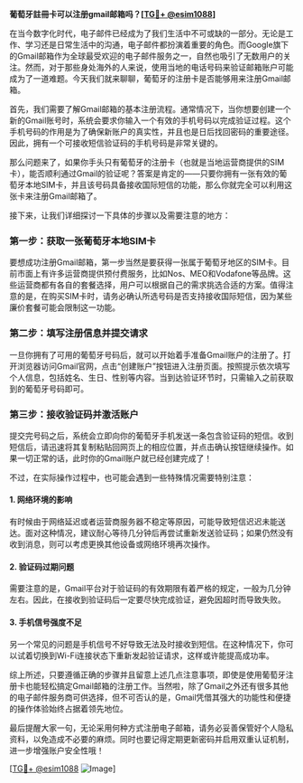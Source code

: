 **葡萄牙註冊卡可以注册gmail邮箱吗？[[TG💪+ @esim1088](https://t.me/s/esim1088)]**

在当今数字化时代，电子邮件已经成为了我们生活中不可或缺的一部分。无论是工作、学习还是日常生活中的沟通，电子邮件都扮演着重要的角色。而Google旗下的Gmail邮箱作为全球最受欢迎的电子邮件服务之一，自然也吸引了无数用户的关注。然而，对于那些身处海外的人来说，使用当地的电话号码来验证邮箱账户可能成为了一道难题。今天我们就来聊聊，葡萄牙的注册卡是否能够用来注册Gmail邮箱。

首先，我们需要了解Gmail邮箱的基本注册流程。通常情况下，当你想要创建一个新的Gmail账号时，系统会要求你输入一个有效的手机号码以完成验证过程。这个手机号码的作用是为了确保新账户的真实性，并且也是日后找回密码的重要途径。因此，拥有一个可接收短信验证码的手机号码是非常关键的。

那么问题来了，如果你手头只有葡萄牙的注册卡（也就是当地运营商提供的SIM卡），能否顺利通过Gmail的验证呢？答案是肯定的——只要你拥有一张有效的葡萄牙本地SIM卡，并且该号码具备接收国际短信的功能，那么你就完全可以利用这张卡来注册Gmail邮箱了。

接下来，让我们详细探讨一下具体的步骤以及需要注意的地方：

### 第一步：获取一张葡萄牙本地SIM卡

要想成功注册Gmail邮箱，第一步当然是要获得一张属于葡萄牙地区的SIM卡。目前市面上有许多运营商提供预付费服务，比如Nos、MEO和Vodafone等品牌。这些运营商都有各自的套餐选择，用户可以根据自己的需求挑选合适的方案。值得注意的是，在购买SIM卡时，请务必确认所选号码是否支持接收国际短信，因为某些廉价套餐可能会限制这一功能。

### 第二步：填写注册信息并提交请求

一旦你拥有了可用的葡萄牙号码后，就可以开始着手准备Gmail账户的注册了。打开浏览器访问Gmail官网，点击“创建账户”按钮进入注册页面。按照提示依次填写个人信息，包括姓名、生日、性别等内容。当到达验证环节时，只需输入之前获取到的葡萄牙号码即可。

### 第三步：接收验证码并激活账户

提交完号码之后，系统会立即向你的葡萄牙手机发送一条包含验证码的短信。收到短信后，请迅速将其复制粘贴回网页上的相应位置，并点击确认按钮继续操作。如果一切正常的话，此时你的Gmail账户就已经创建完成了！

不过，在实际操作过程中，也可能会遇到一些特殊情况需要特别注意：

#### 1. 网络环境的影响

有时候由于网络延迟或者运营商服务器不稳定等原因，可能导致短信迟迟未能送达。面对这种情况，建议耐心等待几分钟后再尝试重新发送验证码；如果仍然没有收到消息，则可以考虑更换其他设备或网络环境再次操作。

#### 2. 验证码过期问题

需要注意的是，Gmail平台对于验证码的有效期限有着严格的规定，一般为几分钟左右。因此，在接收到验证码后一定要尽快完成验证，避免因超时而导致失败。

#### 3. 手机信号强度不足

另一个常见的问题是手机信号不好导致无法及时接收到短信。在这种情况下，你可以试着切换到Wi-Fi连接状态下重新发起验证请求，这样或许能提高成功率。

综上所述，只要遵循正确的步骤并且留意上述几点注意事项，即使是使用葡萄牙注册卡也能轻松搞定Gmail邮箱的注册工作。当然啦，除了Gmail之外还有很多其他的电子邮件服务商可供选择，但不可否认的是，Gmail凭借其强大的功能性和便捷的操作体验始终占据着领先地位。

最后提醒大家一句，无论采用何种方式注册电子邮箱，请务必妥善保管好个人隐私资料，以免造成不必要的麻烦。同时也要记得定期更新密码并启用双重认证机制，进一步增强账户安全性哦！

[[TG💪+ @esim1088](https://t.me/s/esim1088) ![Image](https://i.postimg.cc/4NQfJmqS/Snipaste-2025-05-13-00-14-12.png)]